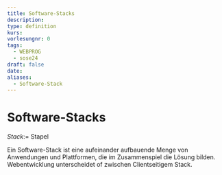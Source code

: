 ```yaml
---
title: Software-Stacks
description: 
type: definition
kurs: 
vorlesungnr: 0
tags:
  - WEBPROG
  - sose24
draft: false
date: 
aliases:
  - Software-Stack
---
```


# Software-Stacks

*Stack*:= Stapel

Ein Software-Stack ist eine aufeinander aufbauende Menge von Anwendungen und Plattformen, die im Zusammenspiel die Lösung bilden. Webentwicklung unterscheidet of zwischen Clientseitigem Stack.
